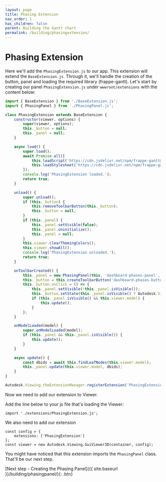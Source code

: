 ```yaml
---
layout: page
title: Phasing Extension
nav_order: 1
has_children: false
parent: Building the Gantt chart
permalink: /building/phasingextension/
---
```


# Phasing Extension

Here we'll add the `PhasingExtension.js` to our app. This extension will extend the `BaseExtension.js`.
Through it, we'll handle the creation of the button, panel and loading the required library (frappe-gantt).
Let's start by creating our panel `PhasingExtension.js` under `wwwroot/extensions` with the content below:

```js
import { BaseExtension } from './BaseExtension.js';
import { PhasingPanel } from './PhasingPanel.js';

class PhasingExtension extends BaseExtension {
    constructor(viewer, options) {
        super(viewer, options);
        this._button = null;
        this._panel = null;
    }

    async load() {
        super.load();
        await Promise.all([
            this.loadScript('https://cdn.jsdelivr.net/npm/frappe-gantt@0.6.1/dist/frappe-gantt.js', 'FrappeGantt'),
            this.loadStylesheet('https://cdn.jsdelivr.net/npm/frappe-gantt@0.6.1/dist/frappe-gantt.css')
        ]);
        console.log('PhasingExtension loaded.');
        return true;
    }

    unload() {
        super.unload();
        if (this._button) {
            this.removeToolbarButton(this._button);
            this._button = null;
        }
        if (this._panel) {
            this._panel.setVisible(false);
            this._panel.uninitialize();
            this._panel = null;
        }
        this.viewer.clearThemingColors();
        this.viewer.showAll();
        console.log('PhasingExtension unloaded.');
        return true;
    }

    onToolbarCreated() {
        this._panel = new PhasingPanel(this, 'dashboard-phases-panel', 'Schedule', { x: 10, y: 10 });//
        this._button = this.createToolbarButton('dashboard-phases-button', 'https://img.icons8.com/small/32/000000/gantt-chart.png', 'Show Gantt Chart');//
        this._button.onClick = () => {
            this._panel.setVisible(!this._panel.isVisible());
            this._button.setState(this._panel.isVisible() ? Autodesk.Viewing.UI.Button.State.ACTIVE : Autodesk.Viewing.UI.Button.State.INACTIVE);
            if (this._panel.isVisible() && this.viewer.model) {
                this.update();
            }
        };
    }

    onModelLoaded(model) {
        super.onModelLoaded(model);
        if (this._panel && this._panel.isVisible()) {
            this.update();
        }
    }

    async update() {
        const dbids = await this.findLeafNodes(this.viewer.model);
        this._panel.update(this.viewer.model, dbids);
    }
}

Autodesk.Viewing.theExtensionManager.registerExtension('PhasingExtension', PhasingExtension);
```

Now we need to add our extension to Viewer.

Add the line below to your js file that's loading the Viewer:

```
import './extensions/PhasingExtension.js';
```

We also need to add our extension 

```
const config = {
    extensions: ['PhasingExtension']
};
const viewer = new Autodesk.Viewing.GuiViewer3D(container, config);
```

You might have noticed that this extension imports the `PhasingPanel` class. That'll be our next step.

[Next step - Creating the Phasing Panel]({{ site.baseurl }}/building/phasingpanel/){: .btn}
